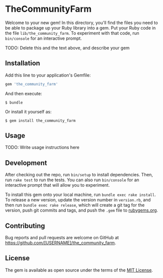 # TheCommunityFarm

Welcome to your new gem! In this directory, you'll find the files you need to be able to package up your Ruby library into a gem. Put your Ruby code in the file `lib/the_community_farm`. To experiment with that code, run `bin/console` for an interactive prompt.

TODO: Delete this and the text above, and describe your gem

## Installation

Add this line to your application's Gemfile:

```ruby
gem 'the_community_farm'
```

And then execute:

    $ bundle

Or install it yourself as:

    $ gem install the_community_farm

## Usage

TODO: Write usage instructions here

## Development

After checking out the repo, run `bin/setup` to install dependencies. Then, run `rake test` to run the tests. You can also run `bin/console` for an interactive prompt that will allow you to experiment.

To install this gem onto your local machine, run `bundle exec rake install`. To release a new version, update the version number in `version.rb`, and then run `bundle exec rake release`, which will create a git tag for the version, push git commits and tags, and push the `.gem` file to [rubygems.org](https://rubygems.org).

## Contributing

Bug reports and pull requests are welcome on GitHub at https://github.com/[USERNAME]/the_community_farm.


## License

The gem is available as open source under the terms of the [MIT License](http://opensource.org/licenses/MIT).

